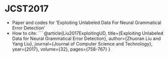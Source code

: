 # JCST2017
+ Paper and codes for 'Exploiting Unlabeled Data For Neural Grammatical Error Detection'
+ How to cite: ```
@article{Liu2017ExploitingUD,
  title={Exploiting Unlabeled Data for Neural Grammatical Error Detection},
  author={Zhuoran Liu and Yang Liu},
  journal={Journal of Computer Science and Technology},
  year={2017},
  volume={32},
  pages={758-767}
}
```
